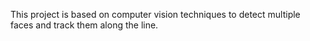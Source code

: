 This project is based on computer vision techniques to detect multiple faces and track them along the line.
